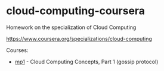 # cloud-computing-coursera
Homework on the specialization of Cloud Computing

https://www.coursera.org/specializations/cloud-computing

Courses:
* [mp1](https://github.com/Jaitl/cloud-computing-coursera/tree/master/mp1) - Cloud Computing Concepts, Part 1 (gossip protocol)

